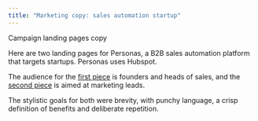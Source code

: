 ```yaml
---
title: "Marketing copy: sales automation startup"
---
```


Campaign landing pages copy 

Here are two landing pages for Personas, a B2B sales automation platform that targets startups. Personas uses Hubspot. 

The audience for the [first piece](https://bennetthub500.github.io/personal/pdfs/PersonasFoundersLanding2.pdf) is founders and heads of sales, and the [second piece](https://bennetthub500/github.io/personal/pdfs/PersonasMktgLanding2.pdf) is aimed at marketing leads.  

The stylistic goals for both were brevity, with punchy language, a crisp definition of benefits and deliberate repetition. 

